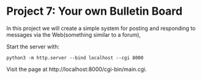 # Project 7: Your own Bulletin Board

In this project we will create a simple system for posting and responding to
messages via the Web(something similar to a forum),

Start the server with:

	python3 -m http.server --bind localhost --cgi 8000

Visit the page at http://localhost:8000/cgi-bin/main.cgi.
